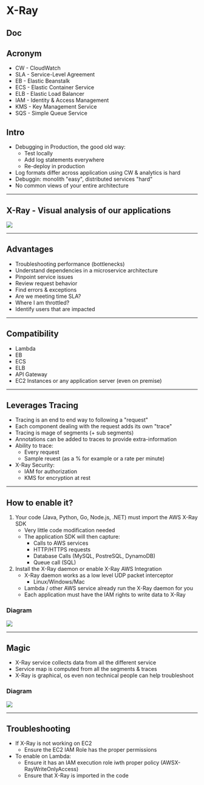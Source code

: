 # X-Ray

## Doc

## Acronym
* CW - CloudWatch
* SLA - Service-Level Agreement
* EB - Elastic Beanstalk
* ECS - Elastic Container Service
* ELB - Elastic Load Balancer
* IAM - Identity & Access Management
* KMS - Key Management Service
* SQS - Simple Queue Service

## Intro
* Debugging in Production, the good old way:
    * Test locally
    * Add log statements everywhere
    * Re-deploy in production
* Log formats differ across application using CW & analytics is hard
* Debuggin: monolith "easy", distributed services "hard"
* No common views of your entire architecture


---

## X-Ray - Visual analysis of our applications
[<img src="https://i.imgur.com/gzV0btG.png">](https://i.imgur.com/gzV0btG.png)

---

## Advantages
* Troubleshooting performance (bottlenecks)
* Understand dependencies in a microservice architecture
* Pinpoint service issues
* Review request behavior
* Find errors & exceptions
* Are we meeting time SLA?
* Where I am throttled?
* Identify users that are impacted

---

## Compatibility
* Lambda
* EB
* ECS
* ELB
* API Gateway
* EC2 Instances or any application server (even on premise)

---

## Leverages Tracing
* Tracing is an end to end way to following a "request"
* Each component dealing with the request adds its own "trace"
* Tracing is mage of segments (+ sub segments)
* Annotations can be added to traces to provide extra-information
* Ability to trace:
    * Every request
    * Sample reuest (as a % for example or a rate per minute)
* X-Ray Security:
    * IAM for authorization
    * KMS for encryption at rest
    
---

## How to enable it?
1) Your code (Java, Python, Go, Node.js, .NET) must import the AWS X-Ray SDK
    * Very little code modification needed
    * The application SDK will then capture:
      * Calls to AWS services
      * HTTP/HTTPS requests
      * Database Calls (MySQL, PostreSQL, DynamoDB)
      * Queue call (SQL)
2) Install the X-Ray daemon or enable X-Ray AWS Integration
    * X-Ray daemon works as a low level UDP packet interceptor
      * Linux/Windows/Mac
    * Lambda / other AWS service already run the X-Ray daemon for you
    * Each application must have the IAM rights to write data to X-Ray
    
### Diagram
[<img src="https://i.imgur.com/ZicRrNG.png">](https://i.imgur.com/ZicRrNG.png)

---

## Magic
 * X-Ray service collects data from all the different service
 * Service map is computed from all the segments & traces
 * X-Ray is graphical, os even non technical people can help troubleshoot
 
 ### Diagram
 [<img src="https://i.imgur.com/Ejjkgmm.png">](https://i.imgur.com/Ejjkgmm.png)
 
 ---
 
 ## Troubleshooting
 * If X-Ray is not working on EC2
    * Ensure the EC2 IAM Role has the proper permissions
* To enable on Lambda:
    * Ensure it has an IAM execution role iwth proper policy (AWSX-RayWriteOnlyAccess)
    * Ensure that X-Ray is imported in the code
